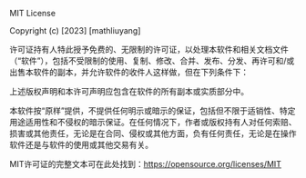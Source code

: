 MIT License

Copyright (c) [2023] [mathliuyang]

许可证持有人特此授予免费的、无限制的许可证，以处理本软件和相关文档文件（“软件”），包括不受限制的使用、复制、修改、合并、发布、分发、再许可和/或出售本软件的副本，并允许软件的收件人这样做，但在下列条件下：

上述版权声明和本许可声明应包含在软件的所有副本或实质部分中。

本软件按“原样”提供，不提供任何明示或暗示的保证，包括但不限于适销性、特定用途适用性和不侵权的暗示保证。在任何情况下，作者或版权持有人对任何索赔、损害或其他责任，无论是在合同、侵权或其他方面，负有任何责任，无论是在操作软件还是与软件的使用或其他交易有关。 

MIT许可证的完整文本可在此处找到：https://opensource.org/licenses/MIT
